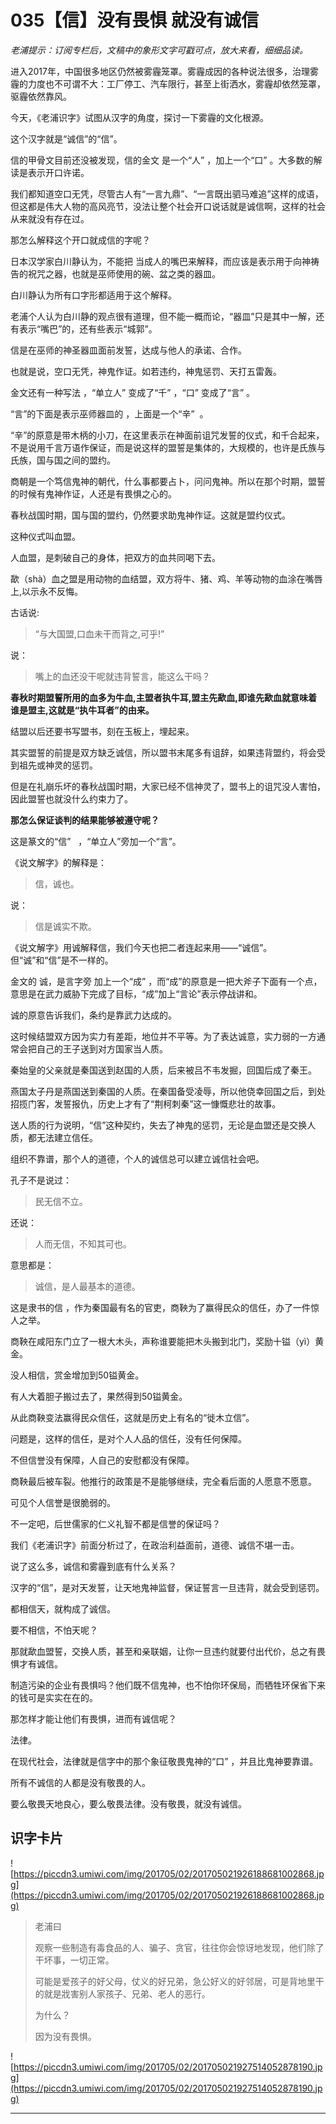 # 035【信】没有畏惧 就没有诚信

 *老浦提示：订阅专栏后，文稿中的象形文字可戳可点，放大来看，细细品读。*

进入2017年，中国很多地区仍然被雾霾笼罩。雾霾成因的各种说法很多，治理雾霾的力度也不可谓不大：工厂停工、汽车限行，甚至上街洒水，雾霾却依然笼罩，驱霾依然靠风。

今天，《老浦识字》试图从汉字的角度，探讨一下雾霾的文化根源。

这个汉字就是“诚信”的“信”。

信的甲骨文目前还没被发现，信的金文 是一个“人” ，加上一个“口” 。大多数的解读是表示开口许诺。

我们都知道空口无凭，尽管古人有“一言九鼎”、“一言既出驷马难追”这样的成语，但这都是伟大人物的高风亮节，没法让整个社会开口说话就是诚信啊，这样的社会从来就没有存在过。

那怎么解释这个开口就成信的字呢？

日本汉学家白川静认为，不能把 当成人的嘴巴来解释，而应该是表示用于向神祷告的祝咒之器，也就是巫师使用的碗、盆之类的器皿。

白川静认为所有口字形都适用于这个解释。

老浦个人认为白川静的观点很有道理，但不能一概而论，“器皿”只是其中一解，还有表示“嘴巴”的，还有些表示“城郭”。

信是在巫师的神圣器皿面前发誓，达成与他人的承诺、合作。

也就是说，空口无凭，神鬼作证。如若违约，神鬼惩罚、天打五雷轰。

金文还有一种写法 ，“单立人” 变成了“千” ，“口” 变成了“言” 。

“言”的下面是表示巫师器皿的 ，上面是一个“辛”  。

“辛”的原意是带木柄的小刀，在这里表示在神面前诅咒发誓的仪式，和千合起来，不是说用千言万语作保证，而是说这样的盟誓是集体的，大规模的，也许是氏族与氏族，国与国之间的盟约。

商朝是一个笃信鬼神的朝代，什么事都要占卜，问问鬼神。所以在那个时期，盟誓的时候有鬼神作证，人还是有畏惧之心的。

春秋战国时期，国与国的盟约，仍然要求助鬼神作证。这就是盟约仪式。

这种仪式叫血盟。

人血盟，是刺破自己的身体，把双方的血共同喝下去。

歃（shà）血之盟是用动物的血结盟，双方将牛、猪、鸡、羊等动物的血涂在嘴唇上,以示永不反悔。

古话说:

> “与大国盟,口血未干而背之,可乎!”

说：

> 嘴上的血还没干呢就违背誓言，能这么干吗？

 **春秋时期盟誓所用的血多为牛血,主盟者执牛耳,盟主先歃血,即谁先歃血就意味着谁是盟主,这就是“执牛耳者”的由来。**

结盟以后还要书写盟书，刻在玉板上，埋起来。

其实盟誓的前提是双方缺乏诚信，所以盟书末尾多有诅辞，如果违背盟约，将会受到祖先或神灵的惩罚。

但是在礼崩乐坏的春秋战国时期，大家已经不信神灵了，盟书上的诅咒没人害怕，因此盟誓也就没什么约束力了。

 **那怎么保证谈判的结果能够被遵守呢？**

这是篆文的“信”   ，“单立人”旁加一个“言”。

《说文解字》的解释是：

> 信，诚也。

说：

> 信是诚实不欺。

《说文解字》用诚解释信，我们今天也把二者连起来用——“诚信”。但“诚”和“信”是不一样的。

金文的 诚，是言字旁 加上一个“成” ，而“成”的原意是一把大斧子下面有一个点，意思是在武力威胁下完成了目标，“成”加上“言论”表示停战讲和。

诚的原意告诉我们，条约是靠武力达成的。

这时候结盟双方因为实力有差距，地位并不平等。为了表达诚意，实力弱的一方通常会把自己的王子送到对方国家当人质。

秦始皇的父亲就是秦国送到赵国的人质，后来被吕不韦发掘，回国后成了秦王。

燕国太子丹是燕国送到秦国的人质。在秦国备受凌辱，所以他侥幸回国之后，到处招揽门客，发誓报仇，历史上才有了“荆柯刺秦”这一慷慨悲壮的故事。

送人质的行为说明，“信”这种契约，失去了神鬼的惩罚，无论是血盟还是交换人质，都无法建立信任。

组织不靠谱，那个人的道德，个人的诚信总可以建立诚信社会吧。

孔子不是说过：

> 民无信不立。

还说：

> 人而无信，不知其可也。

意思都是：

> 诚信，是人最基本的道德。

这是隶书的信 ，作为秦国最有名的官吏，商鞅为了赢得民众的信任，办了一件惊人之举。

商鞅在咸阳东门立了一根大木头，声称谁要能把木头搬到北门，奖励十镒（yì）黄金。

没人相信，赏金增加到50镒黄金。

有人大着胆子搬过去了，果然得到50镒黄金。

从此商鞅变法赢得民众信任，这就是历史上有名的“徙木立信”。

问题是，这样的信任，是对个人人品的信任，没有任何保障。

不但信誉没有保障，人自己的安慰都没有保障。

商鞅最后被车裂。他推行的政策是不是能够继续，完全看后面的人愿意不愿意。

可见个人信誉是很脆弱的。

不一定吧，后世儒家的仁义礼智不都是信誉的保证吗？

我们《老浦识字》前面分析过了，在政治利益面前，道德、诚信不堪一击。

说了这么多，诚信和雾霾到底有什么关系？

汉字的“信”，是对天发誓，让天地鬼神监督，保证誓言一旦违背，就会受到惩罚。

都相信天，就构成了诚信。

要不相信，不怕天呢？

那就歃血盟誓，交换人质，甚至和亲联姻，让你一旦违约就要付出代价，总之有畏惧才有诚信。

制造污染的企业有畏惧吗？他们既不信鬼神，也不怕你环保局，而牺牲环保省下来的钱可是实实在在的。

那怎样才能让他们有畏惧，进而有诚信呢？

法律。

在现代社会，法律就是信字中的那个象征敬畏鬼神的“口” ，并且比鬼神要靠谱。

所有不诚信的人都是没有敬畏的人。

要么敬畏天地良心，要么敬畏法律。没有敬畏，就没有诚信。

## 识字卡片

![https://piccdn3.umiwi.com/img/201705/02/201705021926188681002868.jpg](https://piccdn3.umiwi.com/img/201705/02/201705021926188681002868.jpg)

> 老浦曰
> 
> 观察一些制造有毒食品的人、骗子、贪官，往往你会惊讶地发现，他们除了干坏事，一切正常。
> 
> 可能是爱孩子的好父母，仗义的好兄弟，急公好义的好邻居，可是背地里干的就是戕害别人家孩子、兄弟、老人的恶行。
> 
> 为什么？
> 
> 
> 
> 因为没有畏惧。

![https://piccdn3.umiwi.com/img/201705/02/201705021927514052878190.jpg](https://piccdn3.umiwi.com/img/201705/02/201705021927514052878190.jpg)

---
